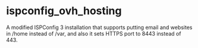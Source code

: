 ispconfig_ovh_hosting
=====================

A modified ISPConfig 3 installation that supports putting email and websites in /home instead of /var, and also it sets HTTPS port to 8443 instead of 443.
